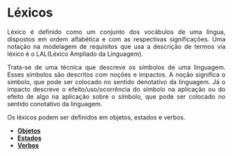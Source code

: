 # Léxicos

<p align="justify">Léxico é definido como um conjunto dos vocábulos de uma língua, dispostos em ordem alfabética e com as respectivas significações. Uma notação na modelagem de requisitos que usa a descrição de termos via léxico é o LAL(Léxico Ampliado da Linguagem).</p>

<p align="justify">Trata-se de uma técnica que descreve os símbolos de uma linguagem. Esses símbolos são descritos com noções e impactos. A noção significa o símbolo, que pode ser colocado no sentido denotativo da linguagem. Já o impacto descreve o efeito/uso/ocorrência do símbolo na aplicação ou do efeito de algo na aplicação sobre o símbolo, que pode ser colocado no sentido conotativo da linguagem.</p>

Os léxicos podem ser definidos em objetos, estados e verbos.

- [**Objetos**](/docs/modeling/lexicos/objects.md)
- [**Estados**](/docs/modeling/lexicos/states.md)
- [**Verbos**](/docs/modeling/lexicos/verbs.md)